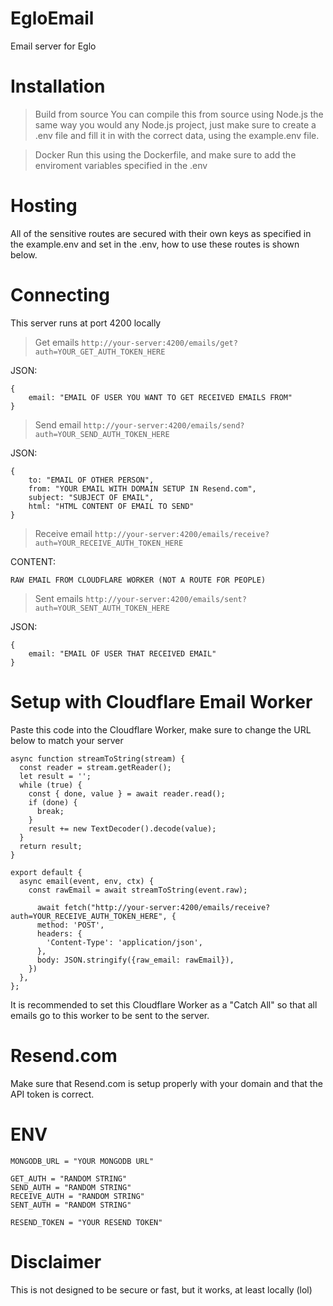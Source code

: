 # EgloEmail

Email server for Eglo

# Installation

> Build from source
> You can compile this from source using Node.js the same way you would any Node.js project,
> just make sure to create a .env file and fill it in with the correct data, using the example.env file.

> Docker
> Run this using the Dockerfile, and make sure to add the enviroment variables specified in the .env

# Hosting

All of the sensitive routes are secured with their own keys as specified in the example.env and set in the .env,
how to use these routes is shown below.

# Connecting
This server runs at port 4200 locally


> Get emails
`http://your-server:4200/emails/get?auth=YOUR_GET_AUTH_TOKEN_HERE`

JSON:

```
{
    email: "EMAIL OF USER YOU WANT TO GET RECEIVED EMAILS FROM"
}
```



> Send email
`http://your-server:4200/emails/send?auth=YOUR_SEND_AUTH_TOKEN_HERE`

JSON:

```
{
    to: "EMAIL OF OTHER PERSON",
    from: "YOUR EMAIL WITH DOMAIN SETUP IN Resend.com",
    subject: "SUBJECT OF EMAIL",
    html: "HTML CONTENT OF EMAIL TO SEND"
}
```



> Receive email
`http://your-server:4200/emails/receive?auth=YOUR_RECEIVE_AUTH_TOKEN_HERE`

CONTENT:

```
RAW EMAIL FROM CLOUDFLARE WORKER (NOT A ROUTE FOR PEOPLE)
```



> Sent emails
`http://your-server:4200/emails/sent?auth=YOUR_SENT_AUTH_TOKEN_HERE`

JSON:

```
{
    email: "EMAIL OF USER THAT RECEIVED EMAIL"
}
```

# Setup with Cloudflare Email Worker
Paste this code into the Cloudflare Worker, make sure to change the URL below to match your server


```
async function streamToString(stream) {
  const reader = stream.getReader();
  let result = '';
  while (true) {
    const { done, value } = await reader.read();
    if (done) {
      break;
    }
    result += new TextDecoder().decode(value);
  }
  return result;
}

export default {
  async email(event, env, ctx) {
    const rawEmail = await streamToString(event.raw);

      await fetch("http://your-server:4200/emails/receive?auth=YOUR_RECEIVE_AUTH_TOKEN_HERE", {
      method: 'POST',
      headers: {
        'Content-Type': 'application/json',
      },
      body: JSON.stringify({raw_email: rawEmail}),
    })
  },
};

```

It is recommended to set this Cloudflare Worker as a "Catch All" so that all emails go to this worker to be sent to the server.

# Resend.com
Make sure that Resend.com is setup properly with your domain and that the API token is correct.

# ENV
```
MONGODB_URL = "YOUR MONGODB URL"

GET_AUTH = "RANDOM STRING"
SEND_AUTH = "RANDOM STRING"
RECEIVE_AUTH = "RANDOM STRING"
SENT_AUTH = "RANDOM STRING"

RESEND_TOKEN = "YOUR RESEND TOKEN"
```

# Disclaimer
This is not designed to be secure or fast, but it works, at least locally (lol)